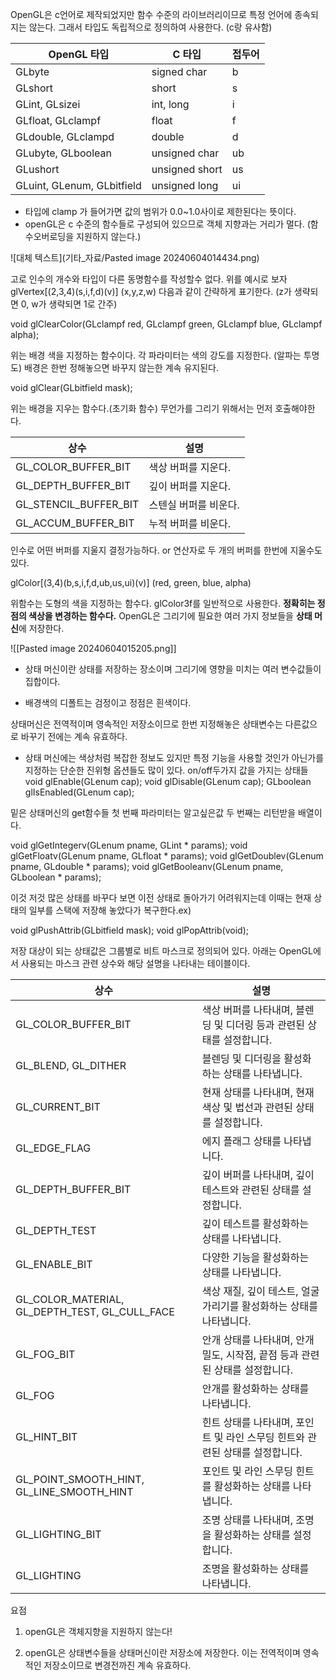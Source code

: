 OpenGL은 c언어로 제작되었지만 함수 수준의 라이브러리이므로 특정 언어에 종속되지는 않는다. 그래서 타입도 독립적으로 정의하여 사용한다. (c랑 유사함)

| OpenGL 타입                  | C 타입           | 접두어 |
| -------------------------- | -------------- | --- |
| GLbyte                     | signed char    | b   |
| GLshort                    | short          | s   |
| GLint, GLsizei             | int, long      | i   |
| GLfloat, GLclampf          | float          | f   |
| GLdouble, GLclampd         | double         | d   |
| GLubyte, GLboolean         | unsigned char  | ub  |
| GLushort                   | unsigned short | us  |
| GLuint, GLenum, GLbitfield | unsigned long  | ui  |
- 타입에 clamp 가 들어가면 값의 범위가 0.0~1.0사이로 제한된다는 뜻이다.
- openGL은 c 수준의 함수들로 구성되어 있으므로 객체 지향과는 거리가 멀다.
  (함수오버로딩을 지원하지 않는다.)

![대체 텍스트](기타_자료/Pasted image 20240604014434.png)

고로 인수의 개수와 타입이 다른 동명함수를 작성할수 없다. 위를 예시로 보자
glVertex[(2,3,4)(s,i,f,d)(v)] (x,y,z,w) 다음과 같이 간략하게 표기한다.
(z가 생략되면 0, w가 생략되면 1로 간주)

void glClearColor(GLclampf red, GLclampf green, GLclampf blue, GLclampf alpha);

위는 배경 색을 지정하는 함수이다. 각 파라미터는 색의 강도를 지정한다. (알파는 투명도) 배경은 한번 정해놓으면 바꾸지 않는한 계속 유지된다.

void glClear(GLbitfield mask);

위는 배경을 지우는 함수다.(초기화 함수) 무언가를 그리기 위해서는 먼저 호출해야한다.

|상수|설명|
|---|---|
|GL_COLOR_BUFFER_BIT|색상 버퍼를 지운다.|
|GL_DEPTH_BUFFER_BIT|깊이 버퍼를 지운다.|
|GL_STENCIL_BUFFER_BIT|스텐실 버퍼를 비운다.|
|GL_ACCUM_BUFFER_BIT|누적 버퍼를 비운다.|
인수로 어떤 버퍼를 지울지 결정가능하다. or 연산자로 두 개의 버퍼를 한번에 지울수도 있다.

glColor[(3,4)(b,s,i,f,d,ub,us,ui)(v)] (red, green, blue, alpha)

위함수는 도형의 색을 지정하는 함수다. glColor3f를 일반적으로 사용한다.
**정확히는 정점의 색상을 변경하는 함수다.**
OpenGL은 그리기에 필요한 여러 가지 정보들을 **상태 머신**에 저장한다.

![[Pasted image 20240604015205.png]]
- 상태 머신이란 상태를 저장하는 장소이며 그리기에 영향을 미치는 여러 변수값들이 집합이다.

- 배경색의 디폴트는 검정이고 정점은 흰색이다.

상태머신은 전역적이며 영속적인 저장소이므로 한번 지정해놓은 상태변수는 다른값으로 바꾸기 전에는 계속 유효하다.

- 상태 머신에는 색상처럼 복잡한 정보도 있지만 특정 기능을 사용할 것인가 아닌가를 지정하는 단순한 진위형 옵션들도 많이 있다. on/off두가지 값을 가지는 상태들
void glEnable(GLenum cap);
void glDisable(GLenum cap);
GLboolean glIsEnabled(GLenum cap);

밑은 상태머신의 get함수들 첫 번째 파라미터는 알고싶은값 두 번째는 리턴받을 배열이다.

void glGetIntegerv(GLenum pname, GLint * params);
void glGetFloatv(GLenum pname, GLfloat * params);
void glGetDoublev(GLenum pname, GLdouble * params);
void glGetBooleanv(GLenum pname, GLboolean * params);

이것 저것 많은 상태를 바꾸다 보면 이전 상태로 돌아가기 어려워지는데 이때는 현재 상태의 일부를 스택에 저장해 놓았다가 복구한다.ex)

void glPushAttrib(GLbitfield mask);
void glPopAttrib(void);

저장 대상이 되는 상태값은 그룹별로 비트 마스크로 정의되어 있다. 
아래는 OpenGL에서 사용되는 마스크 관련 상수와 해당 설명을 나타내는 테이블이다.

|상수|설명|
|---|---|
|GL_COLOR_BUFFER_BIT|색상 버퍼를 나타내며, 블렌딩 및 디더링 등과 관련된 상태를 설정합니다.|
|GL_BLEND, GL_DITHER|블렌딩 및 디더링을 활성화하는 상태를 나타냅니다.|
|GL_CURRENT_BIT|현재 상태를 나타내며, 현재 색상 및 법선과 관련된 상태를 설정합니다.|
|GL_EDGE_FLAG|에지 플래그 상태를 나타냅니다.|
|GL_DEPTH_BUFFER_BIT|깊이 버퍼를 나타내며, 깊이 테스트와 관련된 상태를 설정합니다.|
|GL_DEPTH_TEST|깊이 테스트를 활성화하는 상태를 나타냅니다.|
|GL_ENABLE_BIT|다양한 기능을 활성화하는 상태를 나타냅니다.|
|GL_COLOR_MATERIAL, GL_DEPTH_TEST, GL_CULL_FACE|색상 재질, 깊이 테스트, 얼굴 가리기를 활성화하는 상태를 나타냅니다.|
|GL_FOG_BIT|안개 상태를 나타내며, 안개 밀도, 시작점, 끝점 등과 관련된 상태를 설정합니다.|
|GL_FOG|안개를 활성화하는 상태를 나타냅니다.|
|GL_HINT_BIT|힌트 상태를 나타내며, 포인트 및 라인 스무딩 힌트와 관련된 상태를 설정합니다.|
|GL_POINT_SMOOTH_HINT, GL_LINE_SMOOTH_HINT|포인트 및 라인 스무딩 힌트를 활성화하는 상태를 나타냅니다.|
|GL_LIGHTING_BIT|조명 상태를 나타내며, 조명을 활성화하는 상태를 설정합니다.|
|GL_LIGHTING|조명을 활성화하는 상태를 나타냅니다.|

요점
1. openGL은 객체지향을 지원하지 않는다!

2. openGL은 상태변수들을 상태머신이란 저장소에 저장한다.
   이는 전역적이며 영속적인 저장소이므로 변경전까진 계속 유효하다.
